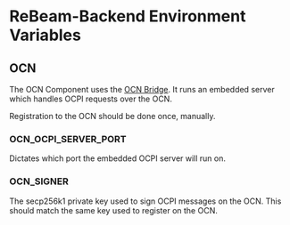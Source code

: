 # ReBeam-Backend Environment Variables

## OCN

The OCN Component uses the [OCN Bridge](https://github.com/energywebfoundation/ocn-bridge/tree/v3). It runs an embedded server which handles OCPI requests over the OCN.

Registration to the OCN should be done once, manually.

### OCN_OCPI_SERVER_PORT

Dictates which port the embedded OCPI server will run on.

### OCN_SIGNER

The secp256k1 private key used to sign OCPI messages on the OCN. This should
match the same key used to register on the OCN.
